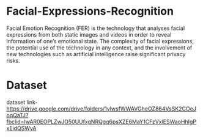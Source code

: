 # Facial-Expressions-Recognition
Facial Emotion Recognition (FER) is the technology that analyses facial expressions from both static images and videos in order to reveal information of one’s emotional state. The complexity of facial expressions, the potential use of the technology in any context, and the involvement of new technologies such as artificial intelligence raise significant privacy risks.


# Dataset

dataset link-
https://drive.google.com/drive/folders/1ylwsfWWAVGheOZ864VsSK2COeJoqQaTJ?fbclid=IwAR0EOPLZwJO50UUfxgNRQgq6psXZE6MaY1CFzVxlESWaoHhIgPxEidQSWyA

